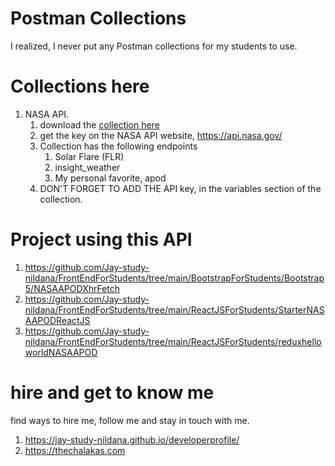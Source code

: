 # Postman Collections

I realized, I never put any Postman collections for my students to use. 

# Collections here

1. NASA API. 
    1. download the [collection here](NASAAPI.postman_collection.json)
    1. get the key on the NASA API website, https://api.nasa.gov/
    1. Collection has the following endpoints
        1. Solar Flare (FLR)
        1. insight_weather
        1. My personal favorite, apod
    1. DON'T FORGET TO ADD THE API key, in the variables section of the collection. 

# Project using this API

1. https://github.com/Jay-study-nildana/FrontEndForStudents/tree/main/BootstrapForStudents/Bootstrap5/NASAAPODXhrFetch
1. https://github.com/Jay-study-nildana/FrontEndForStudents/tree/main/ReactJSForStudents/StarterNASAAPODReactJS
1. https://github.com/Jay-study-nildana/FrontEndForStudents/tree/main/ReactJSForStudents/reduxhelloworldNASAAPOD

# hire and get to know me

find ways to hire me, follow me and stay in touch with me.

1. https://jay-study-nildana.github.io/developerprofile/
1. https://thechalakas.com